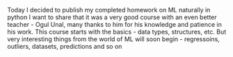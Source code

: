 Today I decided to publish my completed homework on ML naturally in python
I want to share that it was a very good course with an even better teacher - Ogul Unal, many thanks to him for his knowledge and patience in his work.
This course starts with the basics - data types, structures, etc. But very interesting things from the world of ML will soon begin - regressoins, outliers, datasets, predictions and so on
